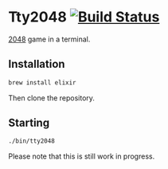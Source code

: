 # Tty2048 [![Build Status](https://travis-ci.org/lexmag/tty2048.svg)](https://travis-ci.org/lexmag/tty2048)

[2048](http://gabrielecirulli.github.io/2048) game in a terminal.

## Installation

```sh
brew install elixir
```

Then clone the repository.

## Starting

```sh
./bin/tty2048
```

Please note that this is still work in progress.
